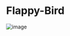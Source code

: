 # Flappy-Bird

![image](https://user-images.githubusercontent.com/58619307/147860514-74b2ba71-3a88-4b6d-b05c-dac1de937de3.png)
